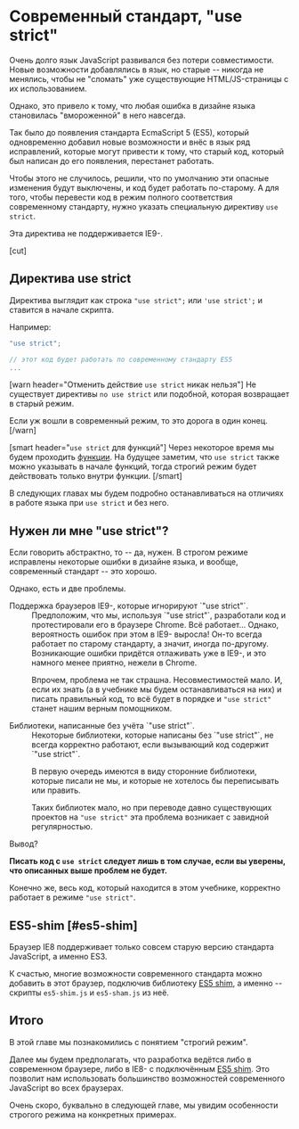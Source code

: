 # Современный стандарт, "use strict"

Очень долго язык JavaScript развивался без потери совместимости. Новые возможности добавлялись в язык, но старые -- никогда не менялись, чтобы не "сломать" уже существующие HTML/JS-страницы с их использованием.

Однако, это привело к тому, что любая ошибка в дизайне языка становилась "вмороженной" в него навсегда. 

Так было до появления стандарта EcmaScript 5 (ES5), который одновременно добавил новые возможности и внёс в язык ряд исправлений, которые могут привести к тому, что старый код, который был написан до его появления, перестанет работать.

Чтобы этого не случилось, решили, что по умолчанию эти опасные изменения будут выключены, и код будет работать по-старому. А для того, чтобы перевести код в режим полного соответствия современному стандарту, нужно указать специальную директиву `use strict`. 

Эта директива не поддерживается IE9-.

[cut]

## Директива use strict

Директива выглядит как строка `"use strict";` или `'use strict';` и ставится в начале скрипта.

Например:

```js
"use strict";

// этот код будет работать по современному стандарту ES5
...
```

[warn header="Отменить действие `use strict` никак нельзя"]
Не существует директивы `no use strict` или подобной, которая возвращает в старый режим. 

Если уж вошли в современный режим, то это дорога в один конец.
[/warn]

[smart header="`use strict` для функций"]
Через некоторое время мы будем проходить [функции](/function-basics). На будущее заметим, что `use strict` также можно указывать в начале функций, тогда строгий режим будет действовать только внутри функции.
[/smart]

В следующих главах мы будем подробно останавливаться на отличиях в работе языка при `use strict` и без него.

## Нужен ли мне "use strict"?

Если говорить абстрактно, то -- да, нужен. В строгом режиме исправлены некоторые ошибки в дизайне языка, и вообще, современный стандарт -- это хорошо.

Однако, есть и две проблемы.

<dl>
<dt>Поддержка браузеров IE9-, которые игнорируют `"use strict"`.</dt>
<dd>Предположим, что мы, используя `"use strict"`, разработали код и протестировали его в браузере Chrome. Всё работает... Однако, вероятность ошибок при этом в IE9- выросла! Он-то всегда работает по старому стандарту, а значит, иногда по-другому. Возникающие ошибки придётся отлаживать уже в IE9-, и это намного менее приятно, нежели в Chrome. 

Впрочем, проблема не так страшна. Несовместимостей мало. И, если их знать (а в учебнике мы будем останавливаться на них) и писать правильный код, то всё будет в порядке и `"use strict"` станет нашим верным помощником. 
</dd>
<dt>Библиотеки, написанные без учёта `"use strict"`.</dt>
<dd>Некоторые библиотеки, которые написаны без `"use strict"`, не всегда корректно работают, если вызывающий код содержит `"use strict"`.

В первую очередь имеются в виду сторонние библиотеки, которые писали не мы, и которые не хотелось бы переписывать или править.

Таких библиотек мало, но при переводе давно существующих проектов на `"use strict"` эта проблема возникает с завидной регулярностью.
</dd>
</dl>

Вывод? 

**Писать код с `use strict` следует лишь в том случае, если вы уверены, что описанных выше проблем не будет.**

Конечно же, весь код, который находится в этом учебнике, корректно работает в режиме `"use strict"`.

## ES5-shim [#es5-shim]

Браузер IE8 поддерживает только совсем старую версию стандарта JavaScript, а именно ES3. 

К счастью, многие возможности современного стандарта можно добавить в этот браузер, подключив библиотеку [ES5 shim](https://github.com/es-shims/es5-shim), а именно -- скрипты `es5-shim.js` и `es5-sham.js` из неё.

## Итого

В этой главе мы познакомились с понятием "строгий режим".

Далее мы будем предполагать, что разработка ведётся либо в современном браузере, либо в IE8- с подключённым [ES5 shim](https://github.com/es-shims/es5-shim). Это позволит нам использовать большинство возможностей современного JavaScript во всех браузерах.

Очень скоро, буквально в следующей главе, мы увидим особенности строгого режима на конкретных примерах.

